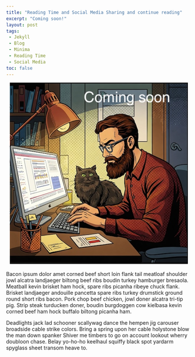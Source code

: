 ```yaml
---
title: "Reading Time and Social Media Sharing and continue reading"
excerpt: "Coming soon!"
layout: post
tags:
 - Jekyll
 - Blog
 - Minima
 - Reading Time
 - Social Media
toc: false
---
```


<p style="text-align:center;">
	<img src="/assets/images/under_construction.jpg" alt="Man and cat at desk writing blog">
</p>

Bacon ipsum dolor amet corned beef short loin flank tail meatloaf shoulder jowl alcatra landjaeger biltong beef ribs boudin turkey hamburger bresaola. Meatball kevin brisket ham hock, spare ribs picanha ribeye chuck flank. Brisket landjaeger andouille pancetta spare ribs turkey drumstick ground round short ribs bacon. Pork chop beef chicken, jowl doner alcatra tri-tip pig. Strip steak turducken doner, boudin burgdoggen cow kielbasa kevin corned beef ham hock buffalo biltong picanha ham.

<!--more-->
Deadlights jack lad schooner scallywag dance the hempen jig carouser broadside cable strike colors. Bring a spring upon her cable holystone blow the man down spanker Shiver me timbers to go on account lookout wherry doubloon chase. Belay yo-ho-ho keelhaul squiffy black spot yardarm spyglass sheet transom heave to.
